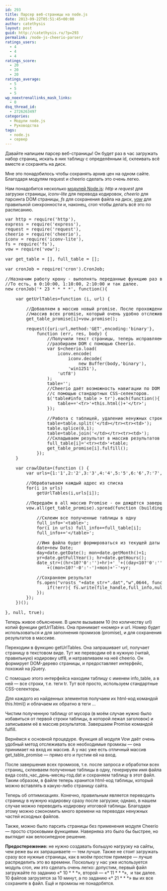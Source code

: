 ```yaml
---
id: 293
title: Парсер веб-страницы на node.js
date: 2013-09-22T05:51:45+00:00
author: catethysis
layout: post
guid: http://catethysis.ru/?p=293
permalink: /node-js-cheerio-parser/
ratings_users:
  - 4
  - 4
  - 4
ratings_score:
  - 20
  - 20
  - 20
ratings_average:
  - 5
  - 5
  - 5
wp_noextrenallinks_mask_links:
  - 0
dsq_thread_id:
  - 2726263497
categories:
  - Модули node.js
  - Руководства
tags:
  - node.js
  - сервер
---
```

Давайте напишем парсер веб-страницы! Он будет раз в час загружать набор страниц, искать в них таблицу с определённым id, склеивать всё вместе и сохранять на диск.

Мне это понадобилось чтобы сохранять архив цен на одном сайте. Благодаря модулям request и cheerio сделать это очень легко.

<!--more-->

Нам понадобится несколько [модулей Node.js](http://catethysis.ru/index.php/%d0%bf%d0%be%d0%b8%d1%81%d0%ba-%d0%bc%d0%be%d0%b4%d1%83%d0%bb%d0%b5%d0%b9-%d0%b4%d0%bb%d1%8f-node-js/ "Поиск модулей для node.js"): _http_ и _request_ для загрузки страницы, _iconv-lite_ для перевода кодировок, _cheerio_ для парсинга DOM страницы, _fs_ для сохранения файла на диск, [_vow_](http://catethysis.ru/index.php/promise-%d0%b2-node-js-%d0%b1%d0%b8%d0%b1%d0%bb%d0%b8%d0%be%d1%82%d0%b5%d0%ba%d0%b0-vow/ "Promise в Node.js (библиотека Vow)") для правильной синхронности и, наконец, _cron_ чтобы делать всё это по расписанию.

<pre>var http = require('http'),
express = require('express'),
request = require('request'),
cheerio = require('cheerio'),
iconv = require('iconv-lite'),
fs = require('fs'),
vow = require('vow');

var get_table = [], full_table = [];

var cronJob = require('cron').CronJob;

//Назначим работу крону - выполнять переданные функцию раз в час - в 10-ю минуту.
//То есть, в 0:10:00, 1:10:00, 2:10:00 и так далее.
new cronJob('* 23 * * * *', function(){

    var getUrlTables=function (i, url) {

        //Добавляем в массив новый promise. После прохождения всего цикла получим
        //массив всех promise, который очень удобно отслеживать.
        get_table_promise[i]=vow.promise();

        request({uri:url,method:'GET',encoding:'binary'},
            function (err, res, body) {
                //Получили текст страницы, теперь исправляем кодировку и 
                //разбираем DOM с помощью Cheerio.
                var $=cheerio.load(
                    iconv.encode(
                        iconv.decode(
                            new Buffer(body,'binary'),
                        'win1251'),
                    'utf8')
                );
                table='';
                //Cheerio даёт возможность навигации по DOM
                //с помощью стандартных CSS-селекторов.
                $('table#info_table &gt; tr').each(function(){
                    table+='&lt;tr&gt;'+this.html()+'&lt;/tr&gt;';
                });

                //Работа с таблицей, удаление ненужных строк и прочего
                table=table.split('&lt;/td&gt;&lt;/tr&gt;&lt;tr&gt;&lt;td&gt;');
                table.splice(0,1);
                table=table.join('&lt;/td&gt;&lt;/tr&gt;&lt;tr&gt;&lt;td&gt;');
                //Складываем результат в массив результатов и завершаем promise
                full_table[i]='&lt;tr&gt;&lt;td&gt;'+table;
                get_table_promise[i].fulfill();
            });
    }

    var crawlData=(function () {
        var urls={1:'1',2:'2',3:'3',4:'4',5:'5',6:'6',7:'7',8:'8',9:'9',10:'10'};

        //Обрабатываем каждый адрес из списка
        for(i in urls)
            getUrlTables(i,urls[i]);

        //Передаём в all массив Promise - он дождётся завершения их всех.
        vow.all(get_table_promise).spread(function (building) {

            //Склеим все полученные таблицы в одну
            full_info='&lt;table&gt;';
            for(i in urls) full_info+=full_table[i];
            full_info+='&lt;/table&gt;';

            //Имя файла будет формироваться из текущей даты и времени
            date=new Date;
            day=date.getDate(); mon=date.getMonth()+1;
            yr=date.getFullYear(); hr=date.getHours();
            date_str=((hr&lt;10?'0':'')+hr)+'_'+((day&lt;10?'0':'')+day)
                +((mon&lt;10?'-0':'-')+mon)+'-'+yr;

            //Сохраняем результат
            fs.open("vrosts_"+date_str+".dat","w",0644, function(err,file_handle){
                if(!err){ fs.write(file_handle,full_info,null,'utf8'); }
            });
        });
    })();

}, null, true);</pre>

Теперь живое объяснение. В цикле вызываем 10 (по количеству url) копий функции getUrlTables. Она принимает &#171;номер&#187; и url. Номер будет использоваться и для заполнения промизов (promise), и для сохранения результатов в массиве.

Переходим в функцию getUrlTables. Она запрашивает url, получает страницу в текстовом виде. Тут же переводим её в нужную (читай, правильную) кодировку utf8, и натравливаем на неё cheerio. Он формирует DOM-дерево страницы, и предоставляет интерфейс, похожий на jQuery.
  
С помощью этого интерфейса находим таблицу с именем info_table, а в ней &#8212; все строки, т.е. теги tr. Тут всё просто, используем стандартные CSS-селекторы.
  
Для каждого из найденных элементов получаем их html-код командой this.html() и облачаем их обратно в теги <tr>..</tr>.
  
Чистим полученную таблицу от мусора (в моём случае нужно было избавиться от первой строки таблицы, в которой лежал заголовок) и записываем её в массив результатов. Завершаем Promise командой fulfill.

Вернёмся к основной процедуре. Функция all модуля Vow даёт очень удобный метод отслеживать все необходимые промизы &#8212; она принимает на вход их массив. А у нас уже есть отличный массив get\_table\_promise &#8212; прямо его и пустим ей на вход.
  
После завершения всех промизов, т.е. после запроса и обработки всех страниц, склеиваем полученные таблицы в одну, генерируем имя файла вида costs\_час\_день-месяц-год.dat и сохраняем таблицу в этот файл. Таким образом, в файле теперь хранится html-код таблицы, который можно вставлять в какую-либо страницу сайта.

Теперь об оптимизациях. Конечно, правильным является переводить страницу в нужную кодировку сразу после загрузки; однако, в нашем случае можно переводить кодировку итоговой таблицы. Благодаря этому можно сэкономить много времени на переводах ненужных частей исходных файлов.
  
Также, можно было парсить страницы без применения модуля Cheerio &#8212; просто строковыми функциями. Наверняка это было бы быстрее, но выглядит как велосипедное решение.

**Предостережение:** не нужно создавать большую нагрузку на сайты, чем реже вы их запрашиваете &#8212; тем лучше. Также не стоит загружать сразу все нужные страницы, как в моём простом примере &#8212; лучше распределить это во времени. Поскольку у нас уже используется модуль cron, им это сделать очень легко: допустим, первый файл загружайте по заданию &#171;\* 10 \* \* \*&#187;, второй &#8212; &#171;\* 11 \* \* \*&#187;,  и так далее. 10 файлов загрузятся за 10 минут, а по заданию &#171;\* 21 \* \* \*&#187; вы их все сохраните в файл. Ещё и промизы не понадобятся.